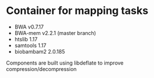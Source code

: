# Container for mapping tasks

- BWA v0.7.17 
- BWA-mem v2.2.1 (master branch)
- htslib 1.17
- samtools 1.17
- biobambam2 2.0.185

Components are built using libdeflate to improve compression/decompression 
